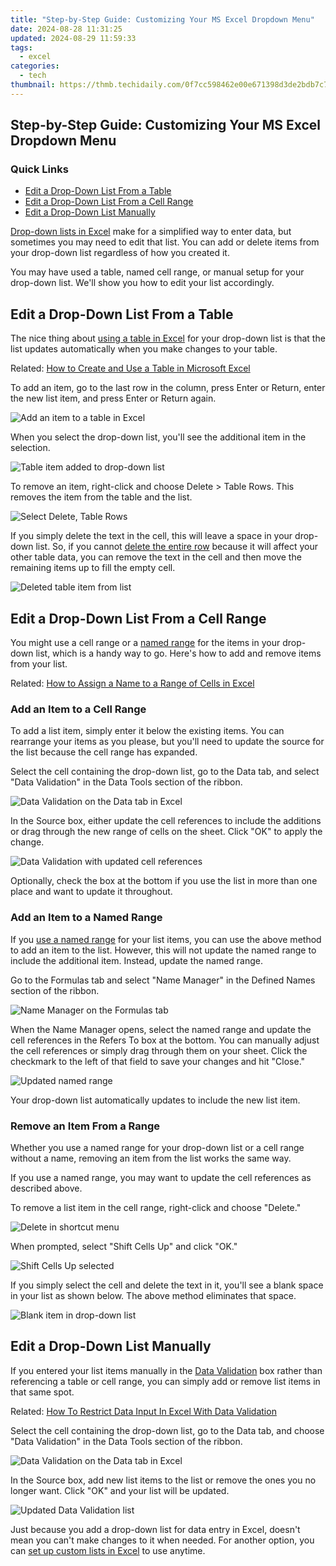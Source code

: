 ```yaml
---
title: "Step-by-Step Guide: Customizing Your MS Excel Dropdown Menu"
date: 2024-08-28 11:31:25
updated: 2024-08-29 11:59:33
tags:
  - excel
categories:
  - tech
thumbnail: https://thmb.techidaily.com/0f7cc598462e00e671398d3de2bdb7c71a59af5f2607e912d55b8b85ab2b5c83.jpg
---
```


## Step-by-Step Guide: Customizing Your MS Excel Dropdown Menu

### Quick Links

* [Edit a Drop-Down List From a Table](https://techidaily.com/how-to-easily-hard-reset-my-lava-blaze-pro-5g-drfone-by-drfone-reset-android-reset-android/)
* [Edit a Drop-Down List From a Cell Range](https://some-tips.techidaily.com/in-2024-prime-windows-10-photoviewing-suite/)
* [Edit a Drop-Down List Manually](https://facebook-video-footage.techidaily.com/new-experts-choice-11-premium-video-extractors-for-2024/)

[Drop-down lists in Excel](https://hardware-updates.techidaily.com/download-and-install-the-newest-version-of-corsair-k55-drivers-today/) make for a simplified way to enter data, but sometimes you may need to edit that list. You can add or delete items from your drop-down list regardless of how you created it.

 You may have used a table, named cell range, or manual setup for your drop-down list. We'll show you how to edit your list accordingly.

##  Edit a Drop-Down List From a Table

 The nice thing about [using a table in Excel](https://instagram-videos.techidaily.com/updated-2024-approved-how-to-convert-your-best-videography-into-melodic-mp3s-insta/) for your drop-down list is that the list updates automatically when you make changes to your table.

Related: [How to Create and Use a Table in Microsoft Excel](https://instagram-videos.techidaily.com/updated-2024-approved-how-to-convert-your-best-videography-into-melodic-mp3s-insta/) 

 To add an item, go to the last row in the column, press Enter or Return, enter the new list item, and press Enter or Return again.

![Add an item to a table in Excel](https://static1.howtogeekimages.com/wordpress/wp-content/uploads/2022/02/AddTableItem-ExcelEditDropDownList.png) 

 When you select the drop-down list, you'll see the additional item in the selection.

![Table item added to drop-down list](https://static1.howtogeekimages.com/wordpress/wp-content/uploads/2022/02/AddedTableItem-ExcelEditDropDownList.png) 

 To remove an item, right-click and choose Delete > Table Rows. This removes the item from the table and the list.

![Select Delete, Table Rows](https://static1.howtogeekimages.com/wordpress/wp-content/uploads/2022/02/DeleteTableRows-ExcelEditDropDownList.png) 

 If you simply delete the text in the cell, this will leave a space in your drop-down list. So, if you cannot [delete the entire row](https://fox-glue.techidaily.com/2024-approved-the-ultimate-guide-to-top-online-tools-for-perfecting-your-video-subtitles/) because it will affect your other table data, you can remove the text in the cell and then move the remaining items up to fill the empty cell.

![Deleted table item from list](https://static1.howtogeekimages.com/wordpress/wp-content/uploads/2022/02/RemoveTableItem-ExcelEditDropDownList.png) 

##  Edit a Drop-Down List From a Cell Range

 You might use a cell range or a [named range](https://fox-blue.techidaily.com/2024-approved-mastering-chroma-key-techniques-in-live-broadcasts/) for the items in your drop-down list, which is a handy way to go. Here's how to add and remove items from your list.

Related: [How to Assign a Name to a Range of Cells in Excel](https://fox-blue.techidaily.com/2024-approved-mastering-chroma-key-techniques-in-live-broadcasts/) 

###  Add an Item to a Cell Range

 To add a list item, simply enter it below the existing items. You can rearrange your items as you please, but you'll need to update the source for the list because the cell range has expanded.

 Select the cell containing the drop-down list, go to the Data tab, and select "Data Validation" in the Data Tools section of the ribbon.

![Data Validation on the Data tab in Excel](https://static1.howtogeekimages.com/wordpress/wp-content/uploads/2022/02/DataToolsDataValidation-ExcelEditDropDownList.png) 

 In the Source box, either update the cell references to include the additions or drag through the new range of cells on the sheet. Click "OK" to apply the change.

![Data Validation with updated cell references](https://static1.howtogeekimages.com/wordpress/wp-content/uploads/2022/02/DataValidationUpdateCells-ExcelEditDropDownList.png) 

 Optionally, check the box at the bottom if you use the list in more than one place and want to update it throughout.

###  Add an Item to a Named Range

 If you [use a named range](https://some-skills.techidaily.com/new-the-impact-of-testimonial-videos-today/) for your list items, you can use the above method to add an item to the list. However, this will not update the named range to include the additional item. Instead, update the named range.

 Go to the Formulas tab and select "Name Manager" in the Defined Names section of the ribbon.

![Name Manager on the Formulas tab](https://static1.howtogeekimages.com/wordpress/wp-content/uploads/2022/02/FormulasNameManager-ExcelEditDropDownList.png) 

 When the Name Manager opens, select the named range and update the cell references in the Refers To box at the bottom. You can manually adjust the cell references or simply drag through them on your sheet. Click the checkmark to the left of that field to save your changes and hit "Close."

![Updated named range](https://static1.howtogeekimages.com/wordpress/wp-content/uploads/2022/02/UpdateNamedRange-ExcelEditDropDownList.png) 

 Your drop-down list automatically updates to include the new list item.

###  Remove an Item From a Range

 Whether you use a named range for your drop-down list or a cell range without a name, removing an item from the list works the same way.

 If you use a named range, you may want to update the cell references as described above.

 To remove a list item in the cell range, right-click and choose "Delete."

![Delete in shortcut menu](https://static1.howtogeekimages.com/wordpress/wp-content/uploads/2022/02/RightClickDelete-ExcelEditDropDownList.png) 

 When prompted, select "Shift Cells Up" and click "OK."

![Shift Cells Up selected](https://static1.howtogeekimages.com/wordpress/wp-content/uploads/2022/02/ShiftCellsUp-ExcelEditDropDownList.png) 

 If you simply select the cell and delete the text in it, you'll see a blank space in your list as shown below. The above method eliminates that space.

![Blank item in drop-down list](https://static1.howtogeekimages.com/wordpress/wp-content/uploads/2022/02/BlankInList-ExcelEditDropDownList.png) 

##  Edit a Drop-Down List Manually

 If you entered your list items manually in the [Data Validation](https://extra-lessons.techidaily.com/mastering-iphone-saving-and-utilizing-gifs-effectively/) box rather than referencing a table or cell range, you can simply add or remove list items in that same spot.

Related: [How To Restrict Data Input In Excel With Data Validation](https://extra-lessons.techidaily.com/mastering-iphone-saving-and-utilizing-gifs-effectively/) 

 Select the cell containing the drop-down list, go to the Data tab, and choose "Data Validation" in the Data Tools section of the ribbon.

![Data Validation on the Data tab in Excel](https://static1.howtogeekimages.com/wordpress/wp-content/uploads/2022/02/DataToolsDataValidation-ExcelEditDropDownList.png) 

 In the Source box, add new list items to the list or remove the ones you no longer want. Click "OK" and your list will be updated.

![Updated Data Validation list](https://static1.howtogeekimages.com/wordpress/wp-content/uploads/2022/02/DataValidationUpdateList-ExcelEditDropDownList.png) 

 Just because you add a drop-down list for data entry in Excel, doesn't mean you can't make changes to it when needed. For another option, you can [set up custom lists in Excel](https://win-blog.techidaily.com/maximizing-fps-essential-tricks-for-optimizing-fallout-76-performance/) to use anytime.

<ins class="adsbygoogle"
     style="display:block"
     data-ad-format="autorelaxed"
     data-ad-client="ca-pub-7571918770474297"
     data-ad-slot="1223367746"></ins>



<ins class="adsbygoogle"
     style="display:block"
     data-ad-client="ca-pub-7571918770474297"
     data-ad-slot="8358498916"
     data-ad-format="auto"
     data-full-width-responsive="true"></ins>
